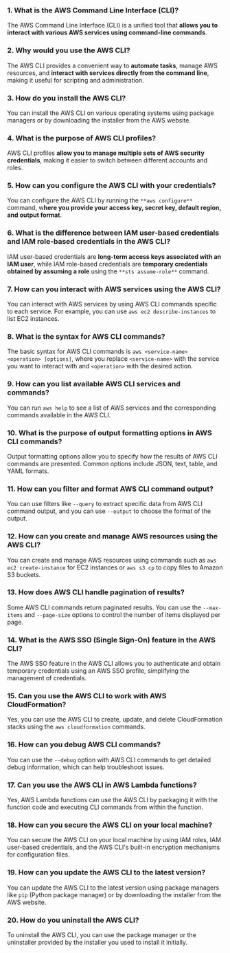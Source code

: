 ### 1. What is the AWS Command Line Interface (CLI)?
The AWS Command Line Interface (CLI) is a unified tool that **allows you to interact with various AWS services using command-line commands**.

### 2. Why would you use the AWS CLI?
The AWS CLI provides a convenient way to **automate tasks**, manage AWS resources, and **interact with services directly from the command line**, making it useful for scripting and administration.

### 3. How do you install the AWS CLI?
You can install the AWS CLI on various operating systems using package managers or by downloading the installer from the AWS website.

### 4. What is the purpose of AWS CLI profiles?
AWS CLI profiles **allow you to manage multiple sets of AWS security credentials**, making it easier to switch between different accounts and roles.

### 5. How can you configure the AWS CLI with your credentials?
You can configure the AWS CLI by running the `**aws configure**` command, w**here you provide your access key, secret key, default region, and output format**.

### 6. What is the difference between IAM user-based credentials and IAM role-based credentials in the AWS CLI?
IAM user-based credentials are **long-term access keys associated with an IAM user**, while IAM role-based credentials are **temporary credentials obtained by assuming a role** using the `**sts assume-role**` command.

### 7. How can you interact with AWS services using the AWS CLI?
You can interact with AWS services by using AWS CLI commands specific to each service. For example, you can use `aws ec2 describe-instances` to list EC2 instances.

### 8. What is the syntax for AWS CLI commands?
The basic syntax for AWS CLI commands is `aws <service-name> <operation> [options]`, where you replace `<service-name>` with the service you want to interact with and `<operation>` with the desired action.

### 9. How can you list available AWS CLI services and commands?
You can run `aws help` to see a list of AWS services and the corresponding commands available in the AWS CLI.

### 10. What is the purpose of output formatting options in AWS CLI commands?
Output formatting options allow you to specify how the results of AWS CLI commands are presented. Common options include JSON, text, table, and YAML formats.

### 11. How can you filter and format AWS CLI command output?
You can use filters like `--query` to extract specific data from AWS CLI command output, and you can use `--output` to choose the format of the output.

### 12. How can you create and manage AWS resources using the AWS CLI?
You can create and manage AWS resources using commands such as `aws ec2 create-instance` for EC2 instances or `aws s3 cp` to copy files to Amazon S3 buckets.

### 13. How does AWS CLI handle pagination of results?
Some AWS CLI commands return paginated results. You can use the `--max-items` and `--page-size` options to control the number of items displayed per page.

### 14. What is the AWS SSO (Single Sign-On) feature in the AWS CLI?
The AWS SSO feature in the AWS CLI allows you to authenticate and obtain temporary credentials using an AWS SSO profile, simplifying the management of credentials.

### 15. Can you use the AWS CLI to work with AWS CloudFormation?
Yes, you can use the AWS CLI to create, update, and delete CloudFormation stacks using the `aws cloudformation` commands.

### 16. How can you debug AWS CLI commands?
You can use the `--debug` option with AWS CLI commands to get detailed debug information, which can help troubleshoot issues.

### 17. Can you use the AWS CLI in AWS Lambda functions?
Yes, AWS Lambda functions can use the AWS CLI by packaging it with the function code and executing CLI commands from within the function.

### 18. How can you secure the AWS CLI on your local machine?
You can secure the AWS CLI on your local machine by using IAM roles, IAM user-based credentials, and the AWS CLI's built-in encryption mechanisms for configuration files.

### 19. How can you update the AWS CLI to the latest version?
You can update the AWS CLI to the latest version using package managers like `pip` (Python package manager) or by downloading the installer from the AWS website.

### 20. How do you uninstall the AWS CLI?
To uninstall the AWS CLI, you can use the package manager or the uninstaller provided by the installer you used to install it initially.
